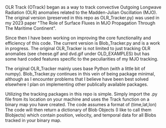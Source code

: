 OLR Track (OTrack) began as a way to track convective Outgoing Longwave
Radiation (OLR) anomalies related to the Madden-Julian Oscillation (MJO).
The original version (preserved in this repo as OLR_Tracker.py) was used
in my 2023 paper "The Role of Surface Fluxes in MJO Propagation Through
The Maritime Continent". 

Since then I have been working on improving the core functionality and
efficiency of this code. The current version is Blob_Tracker.py and is a
work in progress. The original OLR_Tracker is not limited to just tracking
OLR anomalies (see cheese.gif and dvd.gif under OLD_EXAMPLES) but has some
hard coded features specific to the peculiarities of my MJO tracking.

The original OLR_Tracker mainly uses base Python (with a little bit of numpy).
Blob_Tracker.py continues in this vein of being package minimal, although as I
encounter problems that I believe have been best solved elsewhere I plan on
implementing other publically available packages.

Utilizing the tracking packages in this repo is simple. Simply import the .py
file from its location on your machine and uses the Track function on a binary
map you have created. The code assumes a format of (time,lat,lon) The code will
then return a dictionary of Blob Objects (I like to call them Blobjects) which
contain position, velocity, and temporal data for all Blobs tracked in your
binary map.